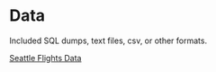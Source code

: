 # Data

Included SQL dumps, text files, csv, or other formats.

[Seattle Flights Data](seattle_flights) 
